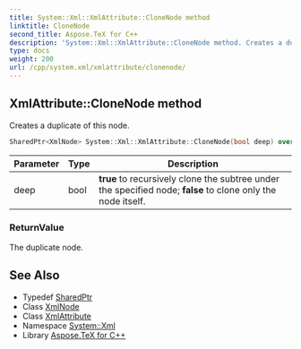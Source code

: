 ```yaml
---
title: System::Xml::XmlAttribute::CloneNode method
linktitle: CloneNode
second_title: Aspose.TeX for C++
description: 'System::Xml::XmlAttribute::CloneNode method. Creates a duplicate of this node in C++.'
type: docs
weight: 200
url: /cpp/system.xml/xmlattribute/clonenode/
---
```

## XmlAttribute::CloneNode method


Creates a duplicate of this node.

```cpp
SharedPtr<XmlNode> System::Xml::XmlAttribute::CloneNode(bool deep) override
```


| Parameter | Type | Description |
| --- | --- | --- |
| deep | bool | **true** to recursively clone the subtree under the specified node; **false** to clone only the node itself. |

### ReturnValue

The duplicate node.

## See Also

* Typedef [SharedPtr](../../../system/sharedptr/)
* Class [XmlNode](../../xmlnode/)
* Class [XmlAttribute](../)
* Namespace [System::Xml](../../)
* Library [Aspose.TeX for C++](../../../)
